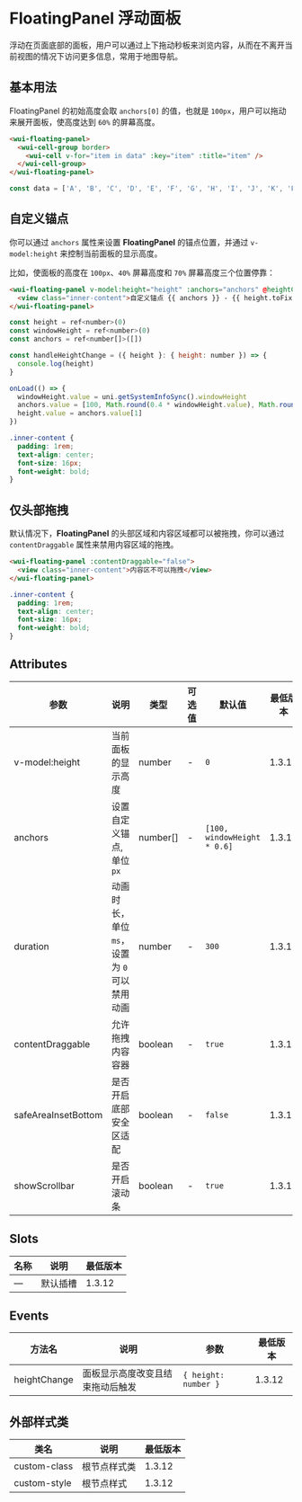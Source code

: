 <frame />

# FloatingPanel 浮动面板

浮动在页面底部的面板，用户可以通过上下拖动秒板来浏览内容，从而在不离开当前视图的情况下访问更多信息，常用于地图导航。

## 基本用法

FloatingPanel 的初始高度会取 `anchors[0]` 的值，也就是 `100px`，用户可以拖动来展开面板，使高度达到 `60%` 的屏幕高度。

```html
<wui-floating-panel>
  <wui-cell-group border>
    <wui-cell v-for="item in data" :key="item" :title="item" />
  </wui-cell-group>
</wui-floating-panel>
```

```js
const data = ['A', 'B', 'C', 'D', 'E', 'F', 'G', 'H', 'I', 'J', 'K', 'L', 'M', 'N', 'O', 'P', 'Q', 'R', 'S', 'T', 'U', 'V', 'W', 'X', 'Y', 'Z']
```

## 自定义锚点

你可以通过 `anchors` 属性来设置 <b>FloatingPanel</b> 的锚点位置，并通过 `v-model:height` 来控制当前面板的显示高度。

比如，使面板的高度在 `100px`、`40%` 屏幕高度和 `70%` 屏幕高度三个位置停靠：

```html
<wui-floating-panel v-model:height="height" :anchors="anchors" @heightChange="handleHeightChange">
  <view class="inner-content">自定义锚点 {{ anchors }} - {{ height.toFixed(0) }}</view>
</wui-floating-panel>
```

```js
const height = ref<number>(0)
const windowHeight = ref<number>(0)
const anchors = ref<number[]>([])

const handleHeightChange = ({ height }: { height: number }) => {
  console.log(height)
}

onLoad(() => {
  windowHeight.value = uni.getSystemInfoSync().windowHeight
  anchors.value = [100, Math.round(0.4 * windowHeight.value), Math.round(0.7 * windowHeight.value)]
  height.value = anchors.value[1]
})
```

```css
.inner-content {
  padding: 1rem;
  text-align: center;
  font-size: 16px;
  font-weight: bold;
}
```

## 仅头部拖拽

默认情况下，<b>FloatingPanel</b> 的头部区域和内容区域都可以被拖拽，你可以通过 `contentDraggable` 属性来禁用内容区域的拖拽。

```html
<wui-floating-panel :contentDraggable="false">
  <view class="inner-content">内容区不可以拖拽</view>
</wui-floating-panel>
```

```css
.inner-content {
  padding: 1rem;
  text-align: center;
  font-size: 16px;
  font-weight: bold;
}
```

## Attributes

| 参数                | 说明                                        | 类型     | 可选值 | 默认值                      | 最低版本         |
| ------------------- | ------------------------------------------- | -------- | ------ | --------------------------- | ---------------- |
| v-model:height      | 当前面板的显示高度                          | number   | -      | `0`                         | 1.3.12 |
| anchors             | 设置自定义锚点, 单位 `px`                   | number[] | -      | `[100, windowHeight * 0.6]` | 1.3.12 |
| duration            | 动画时长，单位`ms`，设置为 `0` 可以禁用动画 | number   | -      | `300`                       | 1.3.12 |
| contentDraggable    | 允许拖拽内容容器                            | boolean  | -      | `true`                      | 1.3.12 |
| safeAreaInsetBottom | 是否开启底部安全区适配                      | boolean  | -      | `false`                     | 1.3.12 |
| showScrollbar       | 是否开启滚动条                              | boolean  | -      | `true`                      | 1.3.12 |

## Slots

| 名称 | 说明     | 最低版本         |
| ---- | -------- | ---------------- |
| —    | 默认插槽 | 1.3.12 |

## Events

| 方法名       | 说明                             | 参数                 | 最低版本         |
| ------------ | -------------------------------- | -------------------- | ---------------- |
| heightChange | 面板显示高度改变且结束拖动后触发 | `{ height: number }` | 1.3.12 |

## 外部样式类

| 类名         | 说明         | 最低版本         |
| ------------ | ------------ | ---------------- |
| custom-class | 根节点样式类 | 1.3.12 |
| custom-style | 根节点样式   | 1.3.12 |
